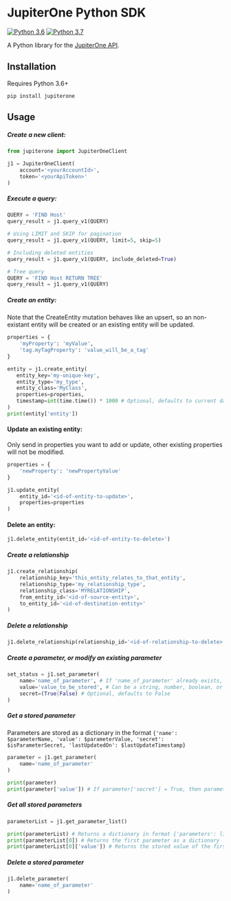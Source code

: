 # JupiterOne Python SDK

[![Python 3.6](https://img.shields.io/badge/python-3.6-blue.svg)](https://www.python.org/downloads/release/python-360/)
[![Python 3.7](https://img.shields.io/badge/python-3.7-blue.svg)](https://www.python.org/downloads/release/python-370/)


A Python library for the [JupiterOne API](https://support.jupiterone.io/hc/en-us/articles/360022722094-JupiterOne-Platform-API).

## Installation

Requires Python 3.6+

`pip install jupiterone`


## Usage

##### Create a new client:

```python
from jupiterone import JupiterOneClient

j1 = JupiterOneClient(
    account='<yourAccountId>',
    token='<yourApiToken>'
)
```

##### Execute a query:

```python
QUERY = 'FIND Host'
query_result = j1.query_v1(QUERY)

# Using LIMIT and SKIP for pagination
query_result = j1.query_v1(QUERY, limit=5, skip=5)

# Including deleted entities
query_result = j1.query_v1(QUERY, include_deleted=True)

# Tree query
QUERY = 'FIND Host RETURN TREE'
query_result = j1.query_v1(QUERY)
```

##### Create an entity:

Note that the CreateEntity mutation behaves like an upsert, so an non-existant entity will be created or an existing entity will be updated.

```python
properties = {
    'myProperty': 'myValue',
    'tag.myTagProperty': 'value_will_be_a_tag'
}

entity = j1.create_entity(
   entity_key='my-unique-key',
   entity_type='my_type',
   entity_class='MyClass',
   properties=properties,
   timestamp=int(time.time()) * 1000 # Optional, defaults to current datetime
)
print(entity['entity'])
```


#### Update an existing entity:
Only send in properties you want to add or update, other existing properties will not be modified.

```python
properties = {
    'newProperty': 'newPropertyValue'
}

j1.update_entity(
    entity_id='<id-of-entity-to-update>',
    properties=properties
)
```


#### Delete an entity:

```python
j1.delete_entity(entit_id='<id-of-entity-to-delete>')
```

##### Create a relationship

```python
j1.create_relationship(
    relationship_key='this_entity_relates_to_that_entity',
    relationship_type='my_relationship_type',
    relationship_class='MYRELATIONSHIP',
    from_entity_id='<id-of-source-entity>',
    to_entity_id='<id-of-destination-entity>'
)
```

##### Delete a relationship

```python
j1.delete_relationship(relationship_id='<id-of-relationship-to-delete>')
```

##### Create a parameter, or modify an existing parameter

```python
set_status = j1.set_parameter(
    name='name_of_parameter', # If 'name_of_parameter' already exists, the value is modified
    value='value_to_be_stored', # Can be a string, number, boolean, or list
    secret=(True|False) # Optional, defaults to False
)
```

##### Get a stored parameter

Parameters are stored as a dictionary in the format `{'name': $parameterName, 'value': $parameterValue, 'secret': $isParameterSecret, 'lastUpdatedOn': $lastUpdateTimestamp}`

```python
parameter = j1.get_parameter(
    name='name_of_parameter'
)

print(parameter)
print(parameter['value']) # If parameter['secret'] = True, then parameter['value'] will be '[REDACTED]'
```

##### Get all stored parameters

```python
parameterList = j1.get_parameter_list()

print(parameterList) # Returns a dictionary in format {'parameters': list_of_parameters}
print(parameterList[0]) # Returns the first parameter as a dictionary
print(parameterList[0]['value']) # Returns the stored value of the first parameter
```

##### Delete a stored parameter

```python
j1.delete_parameter(
    name='name_of_parameter'
)
```